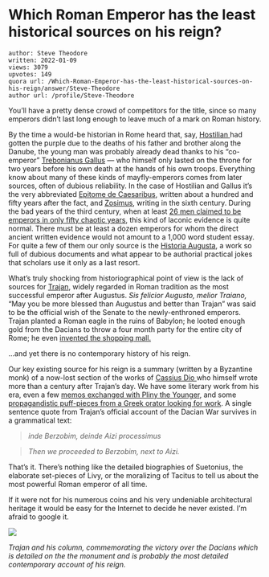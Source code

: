 # Which Roman Emperor has the least historical sources on his reign?

	author: Steve Theodore
	written: 2022-01-09
	views: 3079
	upvotes: 149
	quora url: /Which-Roman-Emperor-has-the-least-historical-sources-on-his-reign/answer/Steve-Theodore
	author url: /profile/Steve-Theodore


You’ll have a pretty dense crowd of competitors for the title, since so many emperors didn’t last long enough to leave much of a mark on Roman history.

By the time a would-be historian in Rome heard that, say, [Hostilian ](https://en.wikipedia.org/wiki/Hostilian)had gotten the purple due to the deaths of his father and brother along the Danube, the young man was probably already dead thanks to his “co-emperor” [Trebonianus Gallus](https://en.wikipedia.org/wiki/Trebonianus_Gallus) — who himself only lasted on the throne for two years before his own death at the hands of his own troops. Everything know about many of these kinds of mayfly-emperors comes from later sources, often of dubious reliability. In the case of Hostilian and Gallus it’s the very abbreviated [Epitome de Caesaribus](http://www.roman-emperors.org/epitome.htm), written about a hundred and fifty years after the fact, and [Zosimus](https://www.livius.org/sources/content/zosimus/), writing in the sixth century. During the bad years of the third century, when at least [26 men claimed to be emperors in only fifty chaotic years](https://en.wikipedia.org/wiki/Crisis_of_the_Third_Century), this kind of laconic evidence is quite normal. There must be at least a dozen emperors for whom the direct ancient written evidence would not amount to a 1,000 word student essay. For quite a few of them our only source is the [Historia Augusta](https://en.wikipedia.org/wiki/Historia_Augusta), a work so full of dubious documents and what appear to be authorial practical jokes that scholars use it only as a last resort.

What’s truly shocking from historiographical point of view is the lack of sources for [Trajan](https://en.wikipedia.org/wiki/Trajan), widely regarded in Roman tradition as the most successful emperor after Augustus. _Sis felicior Augusto, melior Traiano,_ “May you be more blessed than Augustus and better than Trajan” was said to be the official wish of the Senate to the newly-enthroned emperors. Trajan planted a Roman eagle in the ruins of Babylon; he looted enough gold from the Dacians to throw a four month party for the entire city of Rome; he even [invented the shopping mall.](https://en.wikipedia.org/wiki/Trajan%27s_Market)

…and yet there is no contemporary history of his reign.

Our key existing source for his reign is a summary (written by a Byzantine monk) of a now-lost section of the works of [Cassius Dio ](https://www.livius.org/sources/content/cassius-dio/)who himself wrote more than a century after Trajan’s day. We have some literary work from his era, even a few [memos exchanged with Pliny the Younger](https://pages.pomona.edu/~cmc24747/sources/plin_6-10.htm#book10), and some [propagandistic puff-pieces from a Greek orator looking for work](https://penelope.uchicago.edu/Thayer/E/Roman/Texts/Dio_Chrysostom/Discourses/1*.html). A single sentence quote from Trajan’s official account of the Dacian War survives in a grammatical text:

> _inde Berzobim, deinde Aizi processimus_ 

> _Then we proceeded to Berzobim, next to Aizi._ 

That’s it. There’s nothing like the detailed biographies of Suetonius, the elaborate set-pieces of Livy, or the moralizing of Tacitus to tell us about the most powerful Roman emperor of all time.

If it were not for his numerous coins and his very undeniable architectural heritage it would be easy for the Internet to decide he never existed. I’m afraid to google it.

![](https://qph.fs.quoracdn.net/main-qimg-2a5ba37f5af36b24fafbaa117c91a419-lq)

_Trajan and his column, commemorating the victory over the Dacians which is detailed on the the monument and is probably the most detailed contemporary account of his reign._ 

